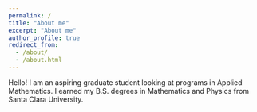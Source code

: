 ```yaml
---
permalink: /
title: "About me"
excerpt: "About me"
author_profile: true
redirect_from: 
  - /about/
  - /about.html
---
```


Hello! I am an aspiring graduate student looking at programs in Applied Mathematics. I earned my B.S. degrees in Mathematics and Physics from Santa Clara University.

